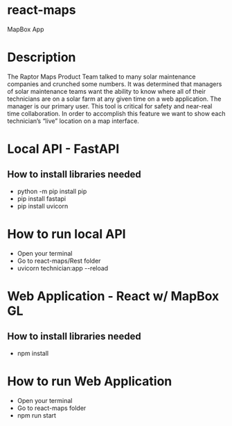 # react-maps
 MapBox App

# Description 
The Raptor Maps Product Team talked to many solar maintenance companies and
crunched some numbers. It was determined that managers of solar maintenance
teams want the ability to know where all of their technicians are on a solar farm at
any given time on a web application. The manager is our primary user. This tool is
critical for safety and near-real time collaboration. In order to accomplish this feature
we want to show each technician’s “live” location on a map interface.

# Local API - FastAPI

## How to install libraries needed
- python -m pip install pip
- pip install fastapi
- pip install uvicorn 

# How to run local API
- Open your terminal
- Go to react-maps/Rest folder
- uvicorn technician:app --reload

# Web Application - React w/ MapBox GL

## How to install libraries needed
- npm install

# How to run Web Application
- Open your terminal
- Go to react-maps folder
- npm run start